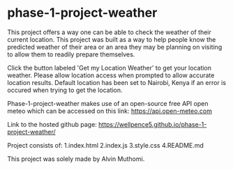 # phase-1-project-weather
This project offers a way one can be able to check the weather of their current location.
This project was built as a way to help people know the predicted weather of their area or an area they may be planning on visiting to allow them to readily prepare themselves.

Click the button labeled 'Get my Location Weather' to get your location weather.
Please allow location access when prompted to allow accurate location results.
Default location has been set to Nairobi, Kenya if an error is occured when trying to get the location.

Phase-1-project-weather makes use of an open-source free API open meteo which can be accessed on this link: https://api.open-meteo.com

Link to the hosted github page: https://wellpence5.github.io/phase-1-project-weather/

Project consists of:
1.index.html
2.index.js
3.style.css
4.README.md

This project was solely made by Alvin Muthomi.
